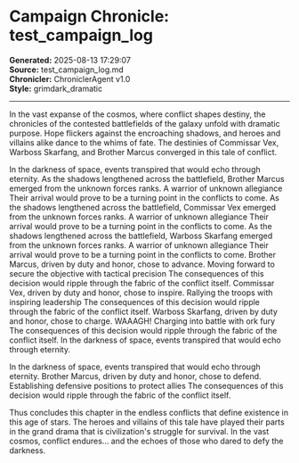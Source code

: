 # Campaign Chronicle: test_campaign_log

**Generated:** 2025-08-13 17:29:07  
**Source:** test_campaign_log.md  
**Chronicler:** ChroniclerAgent v1.0  
**Style:** grimdark_dramatic  

---

In the vast expanse of the cosmos, where conflict shapes destiny, the chronicles of the contested battlefields of the galaxy unfold with dramatic purpose. Hope flickers against the encroaching shadows, and heroes and villains alike dance to the whims of fate. The destinies of Commissar Vex, Warboss Skarfang, and Brother Marcus converged in this tale of conflict.

In the darkness of space, events transpired that would echo through eternity. As the shadows lengthened across the battlefield, Brother Marcus emerged from the unknown forces ranks. A warrior of unknown allegiance Their arrival would prove to be a turning point in the conflicts to come. As the shadows lengthened across the battlefield, Commissar Vex emerged from the unknown forces ranks. A warrior of unknown allegiance Their arrival would prove to be a turning point in the conflicts to come. As the shadows lengthened across the battlefield, Warboss Skarfang emerged from the unknown forces ranks. A warrior of unknown allegiance Their arrival would prove to be a turning point in the conflicts to come. Brother Marcus, driven by duty and honor, chose to advance. Moving forward to secure the objective with tactical precision The consequences of this decision would ripple through the fabric of the conflict itself. Commissar Vex, driven by duty and honor, chose to inspire. Rallying the troops with inspiring leadership The consequences of this decision would ripple through the fabric of the conflict itself. Warboss Skarfang, driven by duty and honor, chose to charge. WAAAGH! Charging into battle with ork fury The consequences of this decision would ripple through the fabric of the conflict itself. In the darkness of space, events transpired that would echo through eternity. 

In the darkness of space, events transpired that would echo through eternity. Brother Marcus, driven by duty and honor, chose to defend. Establishing defensive positions to protect allies The consequences of this decision would ripple through the fabric of the conflict itself.

Thus concludes this chapter in the endless conflicts that define existence in this age of stars. The heroes and villains of this tale have played their parts in the grand drama that is civilization's struggle for survival. In the vast cosmos, conflict endures... and the echoes of those who dared to defy the darkness.